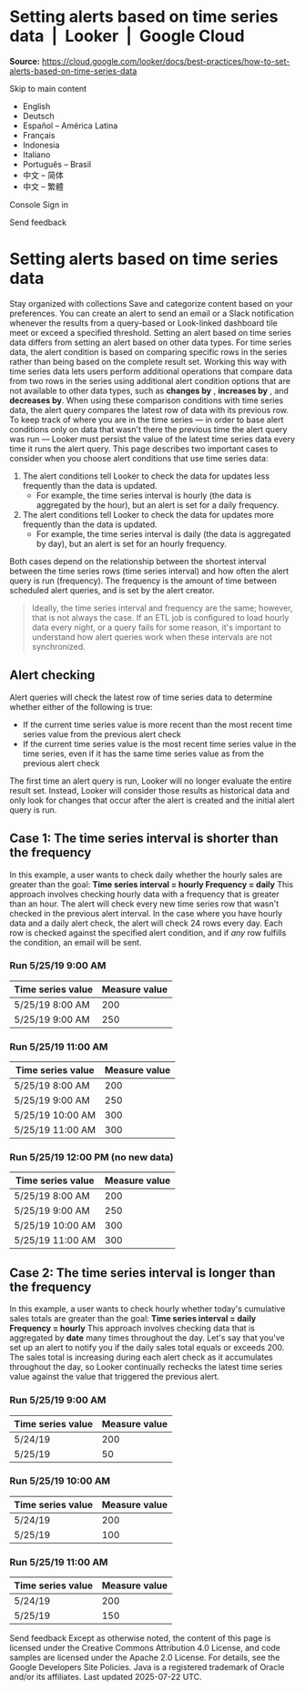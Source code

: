 # Setting alerts based on time series data  |  Looker  |  Google Cloud

**Source:** https://cloud.google.com/looker/docs/best-practices/how-to-set-alerts-based-on-time-series-data

Skip to main content 
  * English
  * Deutsch
  * Español – América Latina
  * Français
  * Indonesia
  * Italiano
  * Português – Brasil
  * 中文 – 简体
  * 中文 – 繁體

Console  Sign in




Send feedback 
#  Setting alerts based on time series data
Stay organized with collections  Save and categorize content based on your preferences. 
You can create an alert to send an email or a Slack notification whenever the results from a query-based or Look-linked dashboard tile meet or exceed a specified threshold. Setting an alert based on time series data differs from setting an alert based on other data types. 
For time series data, the alert condition is based on comparing specific rows in the series rather than being based on the complete result set. Working this way with time series data lets users perform additional operations that compare data from two rows in the series using additional alert condition options that are not available to other data types, such as **changes by** , **increases by** , and **decreases by**. 
When using these comparison conditions with time series data, the alert query compares the latest row of data with its previous row. To keep track of where you are in the time series — in order to base alert conditions only on data that wasn't there the previous time the alert query was run — Looker must persist the value of the latest time series data every time it runs the alert query. 
This page describes two important cases to consider when you choose alert conditions that use time series data: 
  1. The alert conditions tell Looker to check the data for updates less frequently than the data is updated.
     * For example, the time series interval is hourly (the data is aggregated by the hour), but an alert is set for a daily frequency. 
  2. The alert conditions tell Looker to check the data for updates more frequently than the data is updated.
     * For example, the time series interval is daily (the data is aggregated by day), but an alert is set for an hourly frequency. 

Both cases depend on the relationship between the shortest interval between the time series rows (time series interval) and how often the alert query is run (frequency). The frequency is the amount of time between scheduled alert queries, and is set by the alert creator. 
> Ideally, the time series interval and frequency are the same; however, that is not always the case. If an ETL job is configured to load hourly data every night, or a query fails for some reason, it's important to understand how alert queries work when these intervals are not synchronized. 
## Alert checking
Alert queries will check the latest row of time series data to determine whether either of the following is true: 
  * If the current time series value is more recent than the most recent time series value from the previous alert check
  * If the current time series value is the most recent time series value in the time series, even if it has the same time series value as from the previous alert check


The first time an alert query is run, Looker will no longer evaluate the entire result set. Instead, Looker will consider those results as historical data and only look for changes that occur after the alert is created and the initial alert query is run. 
## Case 1: The time series interval is shorter than the frequency
In this example, a user wants to check daily whether the hourly sales are greater than the goal: 
**Time series interval = hourly Frequency = daily**
This approach involves checking hourly data with a frequency that is greater than an hour. The alert will check every new time series row that wasn't checked in the previous alert interval. In the case where you have hourly data and a daily alert check, the alert will check 24 rows every day. Each row is checked against the specified alert condition, and if _any_ row fulfills the condition, an email will be sent. 
### Run 5/25/19 9:00 AM
Time series value | Measure value  
---|---  
5/25/19 8:00 AM | 200 | < alert check  
5/25/19 9:00 AM | 250 | < alert check  
### Run 5/25/19 11:00 AM
Time series value | Measure value  
---|---  
5/25/19 8:00 AM | 200  
5/25/19 9:00 AM | 250 | < previous alert  
5/25/19 10:00 AM | 300 | < alert check  
5/25/19 11:00 AM | 300 | < alert check  
### Run 5/25/19 12:00 PM (no new data)
Time series value | Measure value  
---|---  
5/25/19 8:00 AM | 200  
5/25/19 9:00 AM | 250  
5/25/19 10:00 AM | 300 | < previous alert  
5/25/19 11:00 AM | 300 | < alert check  
## Case 2: The time series interval is longer than the frequency
In this example, a user wants to check hourly whether today's cumulative sales totals are greater than the goal: 
**Time series interval = daily Frequency = hourly**
This approach involves checking data that is aggregated by **date** many times throughout the day. Let's say that you've set up an alert to notify you if the daily sales total equals or exceeds 200. The sales total is increasing during each alert check as it accumulates throughout the day, so Looker continually rechecks the latest time series value against the value that triggered the previous alert. 
### Run 5/25/19 9:00 AM
Time series value | Measure value  
---|---  
5/24/19 | 200 | < previous alert  
5/25/19 | 50 | < alert check (no notification)  
### Run 5/25/19 10:00 AM
Time series value | Measure value  
---|---  
5/24/19 | 200 | < previous alert  
5/25/19 | 100 | < alert check (no notification)  
### Run 5/25/19 11:00 AM
Time series value | Measure value  
---|---  
5/24/19 | 200 | < previous alert  
5/25/19 | 150 | < alert check (no notification)  
Send feedback 
Except as otherwise noted, the content of this page is licensed under the Creative Commons Attribution 4.0 License, and code samples are licensed under the Apache 2.0 License. For details, see the Google Developers Site Policies. Java is a registered trademark of Oracle and/or its affiliates.
Last updated 2025-07-22 UTC.


